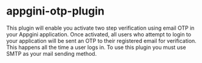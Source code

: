 # appgini-otp-plugin
This plugin will enable you activate two step verification using email OTP in your Appgini application. Once activated, all users who attempt to login to your application will be sent an OTP to their registered email for verification. This happens all the time a user logs in. To use this plugin you must use SMTP as your mail sending method.

